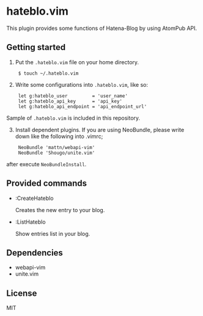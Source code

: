 hateblo.vim
===========

This plugin provides some functions of Hatena-Blog by using AtomPub API.

Getting started
---------------

1. Put the `.hateblo.vim` file on your home directory.

        $ touch ~/.hateblo.vim

2. Write some configurations into `.hateblo.vim`, like so:

        let g:hateblo_user         = 'user_name'
        let g:hateblo_api_key      = 'api_key'
        let g:hateblo_api_endpoint = 'api_endpoint_url'

Sample of `.hateblo.vim` is included in this repository.

3. Install dependent plugins. If you are using NeoBundle, please write down like the following into .vimrc;

        NeoBundle 'mattn/webapi-vim'
        NeoBundle 'Shougo/unite.vim'

after execute `NeoBundleInstall`.

Provided commands
-----------------

- :CreateHateblo

    Creates the new entry to your blog.

- :ListHateblo

    Show entries list in your blog.

Dependencies
------------

- webapi-vim
- unite.vim

License
-------

MIT
